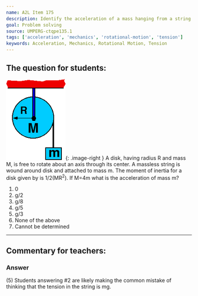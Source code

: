 ```yaml
---
name: A2L Item 175
description: Identify the acceleration of a mass hanging from a string wound about a disk free to rotate about its center.
goal: Problem solving
source: UMPERG-ctqpe135.1
tags: ['acceleration', 'mechanics', 'rotational-motion', 'tension']
keywords: Acceleration, Mechanics, Rotational Motion, Tension
---
```


## The question for students:

![Item175_fig1.gif](../images/Item175_fig1.gif){: .image-right } A
disk, having radius R and mass M, is free to rotate about an axis
through its center.  A massless string is wound around disk and attached
to mass m.  The moment of inertia for a disk given by is
1/2(MR<sup>2</sup>).  If M=4m what is the acceleration of mass m?

1. 0
2. g/2
3. g/8
4. g/5
5. g/3
6. None of the above
7. Cannot be determined




<hr/>

## Commentary for teachers:

### Answer

(5) Students answering #2 are likely making the common mistake of
thinking that the tension in the string is mg.
